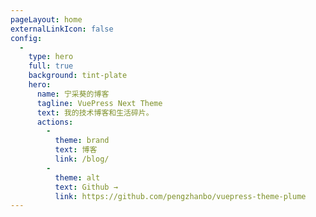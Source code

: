```yaml
---
pageLayout: home
externalLinkIcon: false
config:
  -
    type: hero
    full: true
    background: tint-plate
    hero:
      name: 宁采葵的博客
      tagline: VuePress Next Theme
      text: 我的技术博客和生活碎片。
      actions:
        -
          theme: brand
          text: 博客
          link: /blog/
        -
          theme: alt
          text: Github →
          link: https://github.com/pengzhanbo/vuepress-theme-plume
---
```

